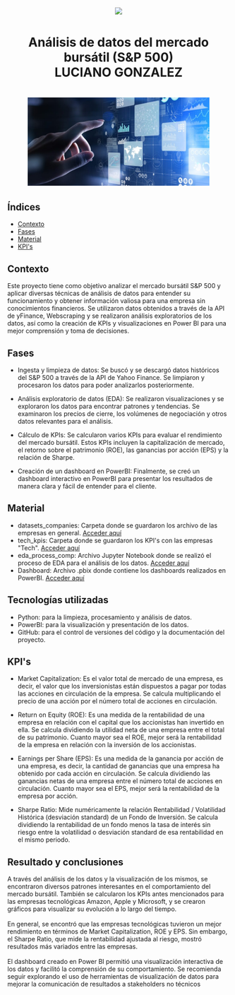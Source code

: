 <h1 align='center'>
  <img src ="https://d31uz8lwfmyn8g.cloudfront.net/Assets/logo-henry-white-lg.png">
</h1>
  
  <h1 align='center'>
 <b>Análisis de datos del mercado bursátil (S&P 500)</b><br>
    LUCIANO GONZALEZ
</h1>

<h1 align='center'>
<img src='https://github.com/LuchoGonz22/PI02-DA/blob/main/assets/logo_da.jpg' height = 200>
</h1>

## Índices
- [Contexto](#contexto)
- [Fases](#fases)
- [Material](#material)
- [KPI's](#kpis)
  
## Contexto
Este proyecto tiene como objetivo analizar el mercado bursátil S&P 500 y aplicar diversas técnicas de análisis de datos para entender su funcionamiento y obtener información valiosa para una empresa sin conocimientos financieros. Se utilizaron datos obtenidos a través de la API de yFinance, Webscraping y se realizaron análisis exploratorios de los datos, así como la creación de KPIs y visualizaciones en Power BI para una mejor comprensión y toma de decisiones.
  
## Fases
  * Ingesta y limpieza de datos: Se buscó y se descargó datos históricos del S&P 500 a través de la API de Yahoo Finance. Se limpiaron y procesaron los datos para          poder analizarlos posteriormente.<br>

  * Análisis exploratorio de datos (EDA): Se realizaron visualizaciones y se exploraron los datos para encontrar patrones y tendencias. Se examinaron los precios de        cierre, los volúmenes de negociación y otros datos relevantes para el análisis.<br>

  * Cálculo de KPIs: Se calcularon varios KPIs para evaluar el rendimiento del mercado bursátil. Estos KPIs incluyen la capitalización de mercado, el retorno sobre el      patrimonio (ROE), las ganancias por acción (EPS) y la relación de Sharpe.<br>

  * Creación de un dashboard en PowerBI: Finalmente, se creó un dashboard interactivo en PowerBI para presentar los resultados de manera clara y fácil de entender          para el cliente.<br>
  
## Material
* datasets_companies: Carpeta donde se guardaron los archivo de las empresas en general. [Acceder aquí](https://github.com/LuchoGonz22/PI02-DA/tree/main/datasets_companies)<br>
* tech_kpis: Carpeta donde se guardaron los KPI's con las empresas "Tech". [Acceder aquí](https://github.com/LuchoGonz22/PI02-DA/tree/main/tech_kpis)<br>
* eda_process_comp: Archivo Jupyter Notebook donde se realizó el proceso de EDA para el análisis de los datos. [Acceder aquí](https://github.com/LuchoGonz22/PI02-DA/blob/main/eda_process_comp.ipynb)<br>
* Dashboard: Archivo .pbix donde contiene los dashboards realizados en PowerBI. [Acceder aquí](https://github.com/LuchoGonz22/PI02-DA/blob/main/PI02.pbix) <br>
  
## Tecnologías utilizadas
* Python: para la limpieza, procesamiento y análisis de datos.<br>
* PowerBI: para la visualización y presentación de los datos.<br>
* GitHub: para el control de versiones del código y la documentación del proyecto.<br>

## KPI's
- Market Capitalization: Es el valor total de mercado de una empresa, es decir, el valor que los inversionistas están dispuestos a pagar por todas las acciones en circulación de la empresa. Se calcula multiplicando el precio de una acción por el número total de acciones en circulación. <br>

- Return on Equity (ROE): Es una medida de la rentabilidad de una empresa en relación con el capital que los accionistas han invertido en ella. Se calcula dividiendo la utilidad neta de una empresa entre el total de su patrimonio. Cuanto mayor sea el ROE, mejor será la rentabilidad de la empresa en relación con la inversión de los accionistas. <br>

- Earnings per Share (EPS): Es una medida de la ganancia por acción de una empresa, es decir, la cantidad de ganancias que una empresa ha obtenido por cada acción en circulación. Se calcula dividiendo las ganancias netas de una empresa entre el número total de acciones en circulación. Cuanto mayor sea el EPS, mejor será la rentabilidad de la empresa por acción.
  
 - Sharpe Ratio: Mide numéricamente la relación Rentabilidad / Volatilidad Histórica (desviación standard) de un Fondo de Inversión. Se calcula dividiendo la rentabilidad de un fondo menos la tasa de interés sin riesgo entre la volatilidad o desviación standard de esa rentabilidad en el mismo periodo.

## Resultado y conclusiones
A través del análisis de los datos y la visualización de los mismos, se encontraron diversos patrones interesantes en el comportamiento del mercado bursátil. También se calcularon los KPIs antes mencionados para las empresas tecnológicas Amazon, Apple y Microsoft, y se crearon gráficos para visualizar su evolución a lo largo del tiempo.
<br>
<br>
En general, se encontró que las empresas tecnológicas tuvieron un mejor rendimiento en términos de Market Capitalization, ROE y EPS. Sin embargo, el Sharpe Ratio, que mide la rentabilidad ajustada al riesgo, mostró resultados más variados entre las empresas.
<br>
<br>
El dashboard creado en Power BI permitió una visualización interactiva de los datos y facilitó la comprensión de su comportamiento. Se recomienda seguir explorando el uso de herramientas de visualización de datos para mejorar la comunicación de resultados a stakeholders no técnicos
